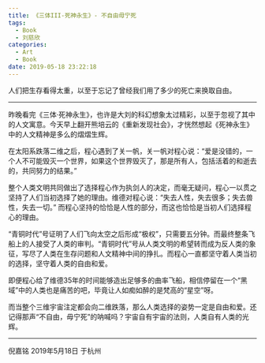```yaml
---
title: 《三体III-死神永生》- 不自由毋宁死
tags:
  - Book
  - 刘慈欣
categories:
  - Art
  - Book
date: 2019-05-18 23:22:18
---
```


人们把生存看得太重，以至于忘记了曾经我们用了多少的死亡来换取自由。

<!-- more -->

***

昨晚看完《三体·死神永生》，也许是大刘的科幻想象太过精彩，以至于忽视了其中的人文寓意。今天早上翻开熊培云的《重新发现社会》，才恍然想起《死神永生》中的人文精神是多么的熠熠生辉。

在太阳系跌落二维之后，程心遇到了关一帆，关一帆对程心说：“爱是没错的，一个人不可能毁灭一个世界，如果这个世界毁灭了，那是所有人，包括活着的和逝去的，共同努力的结果。”

整个人类文明共同做出了选择程心作为执剑人的决定，而毫无疑问，程心一以贯之坚持了人们当初选择了她的理由。维德对程心说：“失去人性，失去很多；失去兽性，失去一切。” 而程心坚持的恰恰是人性的部分，而这也恰恰是当初人们选择程心的理由。

“青铜时代”号证明了人们飞向太空之后形成“极权”，只需要五分钟。而最终整条飞船上的人接受了人类的审判。“青铜时代”号从人类文明的希望转而成为反人类的象征，写尽了人类在生存问题和人文精神中间的挣扎。而程心一直都坚守着人类当初的选择，坚守着人类的自由和爱。

即便程心给了维德35年的时间能够造出足够多的曲率飞船，相信停留在一个“黑域”中的人类也是痛苦的吧，毕竟让人如痴如醉的是梵高的“星空”呀。

而当整个三维宇宙注定都会向二维跌落，那么人类选择的姿势一定是自由和爱。还记得那声“不自由，毋宁死”的呐喊吗？宇宙自有宇宙的法则，人类自有人类的光辉。

***

倪嘉铭
2019年5月18日 于杭州





















